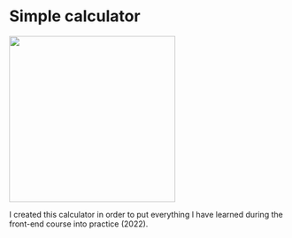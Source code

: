 # Simple calculator 




<img src="https://user-images.githubusercontent.com/69248728/215534300-91916065-b396-4537-b7ab-2d28daaf576c.png" width="300">

I created this calculator in order to put everything I have learned during the front-end course into practice (2022).
